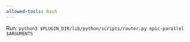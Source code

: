 ```yaml
---
allowed-tools: Bash
---
```


Run: `python3 $PLUGIN_DIR/lib/python/scripts/router.py epic-parallel $ARGUMENTS`
